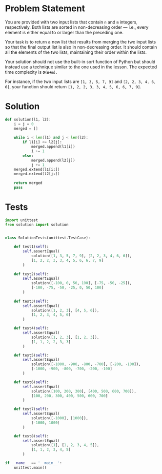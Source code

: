 # Problem Statement
You are provided with two input lists that contain `n` and `m` integers, respectively. Both lists are sorted in non-decreasing order — i.e., every element is either equal to or larger than the preceding one.

Your task is to return a new list that results from merging the two input lists so that the final output list is also in non-decreasing order. It should contain all the elements of the two lists, maintaining their order within the lists.

Your solution should not use the built-in sort function of Python but should instead use a technique similar to the one used in the lesson. The expected time complexity is **__`O(n+m)`__**.

For instance, if the two input lists are `[1, 3, 5, 7, 9]` and `[2, 2, 3, 4, 6, 6]`, your function should return `[1, 2, 2, 3, 3, 4, 5, 6, 6, 7, 9]`.

# Solution
```python
def solution(l1, l2):
    i = j = 0
    merged = []
    
    while i < len(l1) and j < len(l2):
        if l1[i] <= l2[j]:
            merged.append(l1[i])
            i += 1
        else:
            merged.append(l2[j])
            j += 1
    merged.extend(l1[i:])
    merged.extend(l2[j:])
    
    return merged
    pass
```

# Tests
```python
import unittest
from solution import solution


class SolutionTests(unittest.TestCase):
    
    def test1(self):
        self.assertEqual(
            solution([1, 3, 5, 7, 9], [2, 2, 3, 4, 6, 6]),
            [1, 2, 2, 3, 3, 4, 5, 6, 6, 7, 9]
        )
        
    def test2(self):
        self.assertEqual(
            solution([-100, 0, 50, 100], [-75, -50, -25]),
            [-100, -75, -50, -25, 0, 50, 100]
        )
        
    def test3(self):
        self.assertEqual(
            solution([1, 2, 3], [4, 5, 6]),
            [1, 2, 3, 4, 5, 6]
        )

    def test4(self):
        self.assertEqual(
            solution([1, 2, 3], [1, 2, 3]),
            [1, 1, 2, 2, 3, 3]
        )

    def test5(self):
        self.assertEqual(
            solution([-1000, -900, -800, -700], [-200, -100]),
            [-1000, -900, -800, -700, -200, -100]
        )

    def test6(self):
        self.assertEqual(
            solution([100, 200, 300], [400, 500, 600, 700]),
            [100, 200, 300, 400, 500, 600, 700]
        )

    def test7(self):
        self.assertEqual(
            solution([-1000], [1000]),
            [-1000, 1000]
        )

    def test8(self):
        self.assertEqual(
            solution([1], [1, 2, 3, 4, 5]),
            [1, 1, 2, 3, 4, 5]
        )

if __name__ == '__main__':
    unittest.main()
```